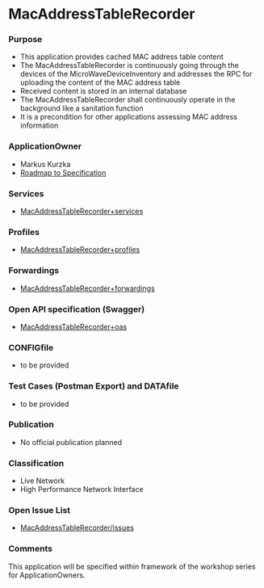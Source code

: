 # MacAddressTableRecorder

### Purpose
- This application provides cached MAC address table content
- The MacAddressTableRecorder is continuously going through the devices of the MicroWaveDeviceInventory and addresses the RPC for uploading the content of the MAC address table
- Received content is stored in an internal database
- The MacAddressTableRecorder shall continuously operate in the background like a sanitation function
- It is a precondition for other applications assessing MAC address information

### ApplicationOwner
- Markus Kurzka
- [Roadmap to Specification](../../issues/1)

### Services
- [MacAddressTableRecorder+services](./MacAddressTableRecorder+services.yaml)

### Profiles
- [MacAddressTableRecorder+profiles](./MacAddressTableRecorder+profiles.yaml)

### Forwardings
- [MacAddressTableRecorder+forwardings](./MacAddressTableRecorder+forwardings.yaml)

### Open API specification (Swagger)
- [MacAddressTableRecorder+oas](./MacAddressTableRecorder+oas.yaml)

### CONFIGfile
- to be provided

### Test Cases (Postman Export) and DATAfile
- to be provided

### Publication
- No official publication planned

### Classification
- Live Network
- High Performance Network Interface

### Open Issue List
- [MacAddressTableRecorder/issues](../../issues)

### Comments
This application will be specified within framework of the workshop series for ApplicationOwners.
